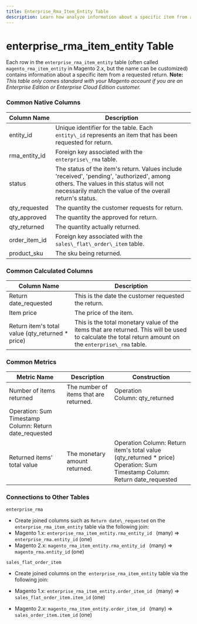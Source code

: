 ```yaml
---
title: Enterprise_Rma_Item_Entity Table
description: Learn how analyze information about a specific item from a requested return.
---
```

# enterprise_rma_item_entity Table

Each row in the `enterprise_rma_item_entity` table (often called `magento_rma_item_entity` in Magento 2.x, but the name can be customized) contains information about a specific item from a requested return. **Note:** _This table only comes standard with your Magento account if you are an Enterprise Edition or Enterprise Cloud Edition customer._

### Common Native Columns

|**Column Name**|**Description**|
|---|---|
|entity\_id|Unique identifier for the table. Each `entity\_id` represents an item that has been requested for return.|
|rma\_entity\_id|Foreign key associated with the `enterprise\_rma` table.|
|status|The status of the item's return. Values include 'received', 'pending', 'authorized', among others. The values in this status will not necessarily match the value of the overall return's status.|
|qty\_requested|The quantity the customer requests for return.|
|qty\_approved|The quantity the approved for return.|
|qty\_returned|The quantity actually returned.|
|order\_item\_id|Foreign key associated with the `sales\_flat\_order\_item` table.|
|product\_sku|The sku being returned.|

### Common Calculated Columns

|**Column Name**|**Description**|
|---|---|
|Return date\_requested|This is the date the customer requested the return.|
|Item price|The price of the item.|
|Return item's total value (qty\_returned * price)|This is the total monetary value of the items that are returned. This will be used to calculate the total return amount on the `enterprise\_rma` table.|

### Common Metrics

|**Metric Name**|**Description**|**Construction**|
|---|---|---|
|Number of items returned|The number of items that are returned.|Operation Column: qty\_returned<br>
Operation: Sum<br>Timestamp Column: Return date\_requested|
|Returned items' total value|The monetary amount returned.|Operation Column: Return item's total value (qty\_returned * price)<br>Operation: Sum<br>Timestamp Column: Return date\_requested|

### Connections to Other Tables

`enterprise_rma`

* Create joined columns such as `Return date\_requested` on the `enterprise_rma_item_entity` table via the following join:
* Magento 1.x: `enterprise_rma_item_entity.rma_entity_id ` (many) => `enterprise_rma.entity_id` (one)
* Magento 2.x: `magento_rma_item_entity.rma_entity_id ` (many) => `magento_rma.entity_id` (one)

`sales_flat_order_item`

* Create joined columns on the  `enterprise_rma_item_entity` table via the following join:

* Magento 1.x: `enterprise_rma_item_entity.order_item_id ` (many) => `sales_flat_order_item.item_id` (one)
* Magento 2.x: `magento_rma_item_entity.order_item_id ` (many) => `sales_order_item.item_id` (one)
